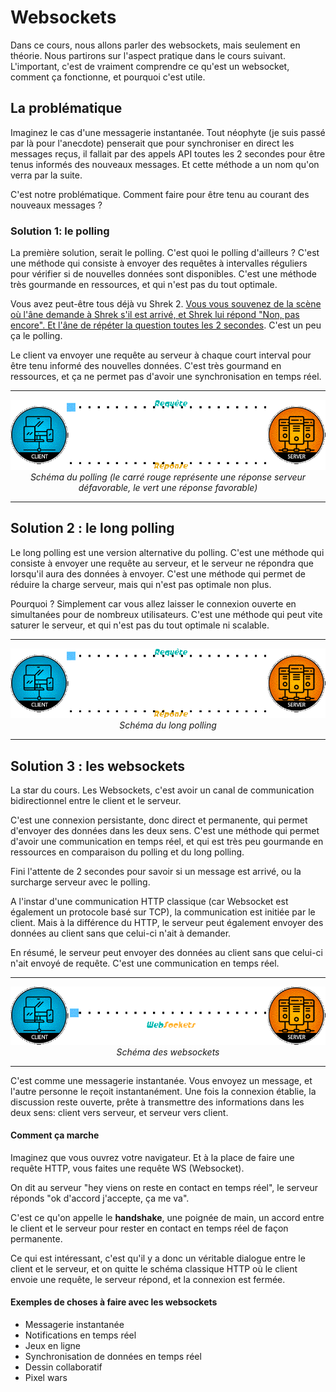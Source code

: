 # Websockets

Dans ce cours, nous allons parler des websockets, mais seulement en théorie. Nous partirons sur l'aspect pratique dans le cours suivant. L'important, c'est de vraiment comprendre ce qu'est un websocket, comment ça fonctionne, et pourquoi c'est utile.

## La problématique

Imaginez le cas d'une messagerie instantanée. Tout néophyte (je suis passé par là pour l'anecdote) penserait que pour synchroniser en direct les messages reçus, il fallait par des appels API toutes les 2 secondes pour être tenus informés des nouveaux messages. Et cette méthode a un nom qu'on verra par la suite.

C'est notre problématique. Comment faire pour être tenu au courant des nouveaux messages ?

### Solution 1: le polling

La première solution, serait le polling. C'est quoi le polling d'ailleurs ? C'est une méthode qui consiste à envoyer des requêtes à intervalles réguliers pour vérifier si de nouvelles données sont disponibles. C'est une méthode très gourmande en ressources, et qui n'est pas du tout optimale.

Vous avez peut-être tous déjà vu Shrek 2. [Vous vous souvenez de la scène où l'âne demande à Shrek s'il est arrivé, et Shrek lui répond "Non, pas encore". Et l'âne de répéter la question toutes les 2 secondes](https://www.youtube.com/watch?v=pRsxDmxA9Qk). C'est un peu ça le polling.

Le client va envoyer une requête au serveur à chaque court interval pour être tenu informé des nouvelles données. C'est très gourmand en ressources, et ça ne permet pas d'avoir une synchronisation en temps réel.


---

<p style="text-align: center;">
    <img src="../../assets/polling.gif" alt="Polling animation"/>
    <em>Schéma du polling (le carré rouge représente une réponse serveur défavorable, le vert une réponse favorable)</em>
</p>

---

## Solution 2 : le long polling

Le long polling est une version alternative du polling. C'est une méthode qui consiste à envoyer une requête au serveur, et le serveur ne répondra que lorsqu'il aura des données à envoyer. C'est une méthode qui permet de réduire la charge serveur, mais qui n'est pas optimale non plus.

Pourquoi ? Simplement car vous allez laisser le connexion ouverte en simultanées pour de nombreux utilisateurs. C'est une méthode qui peut vite saturer le serveur, et qui n'est pas du tout optimale ni scalable.

---

<p style="text-align: center;">
    <img src="../../assets/long_polling.gif" alt="Long Polling animation"/>
    <em>Schéma du long polling</em>
</p>

---

## Solution 3 : les websockets

La star du cours. Les Websockets, c'est avoir un canal de communication bidirectionnel entre le client et le serveur.

C'est une connexion persistante, donc direct et permanente, qui permet d'envoyer des données dans les deux sens. C'est une méthode qui permet d'avoir une communication en temps réel, et qui est très peu gourmande en ressources en comparaison du polling et du long polling.

Fini l'attente de 2 secondes pour savoir si un message est arrivé, ou la surcharge serveur avec le polling.

A l'instar d'une communication HTTP classique (car Websocket est également un protocole basé sur TCP), la communication est initiée par le client. Mais à la différence du HTTP, le serveur peut également envoyer des données au client sans que celui-ci n'ait à demander. 

En résumé, le serveur peut envoyer des données au client sans que celui-ci n'ait envoyé de requête. C'est une communication en temps réel.

---

<p style="text-align: center;">
    <img src="../../assets/websocket.gif" alt="Websockets animation"/>
    <em>Schéma des websockets</em>
</p>

---

C'est comme une messagerie instantanée. Vous envoyez un message, et l'autre personne le reçoit instantanément. Une fois la connexion établie, la discussion reste ouverte, prête à transmettre des informations dans les deux sens: client vers serveur, et serveur vers client.

#### Comment ça marche

Imaginez que vous ouvrez votre navigateur. Et à la place de faire une requête HTTP, vous faites une requête WS (Websocket). 

On dit au serveur "hey viens on reste en contact en temps réel", le serveur réponds "ok d'accord j'accepte, ça me va".

C'est ce qu'on appelle le **handshake**, une poignée de main, un accord entre le client et le serveur pour rester en contact en temps réel de façon permanente.

Ce qui est intéressant, c'est qu'il y a donc un véritable dialogue entre le client et le serveur, et on quitte le schéma classique HTTP où le client envoie une requête, le serveur répond, et la connexion est fermée.


#### Exemples de choses à faire avec les websockets

- Messagerie instantanée
- Notifications en temps réel
- Jeux en ligne
- Synchronisation de données en temps réel
- Dessin collaboratif
- Pixel wars